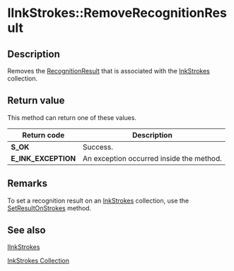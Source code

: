 # IInkStrokes::RemoveRecognitionResult

## Description

Removes the [RecognitionResult](https://learn.microsoft.com/windows/desktop/api/msinkaut/nf-msinkaut-iinkstrokes-get_recognitionresult) that is associated with the [InkStrokes](https://learn.microsoft.com/previous-versions/windows/desktop/legacy/ms703293(v=vs.85)) collection.

## Return value

This method can return one of these values.

| Return code | Description |
| --- | --- |
| **S_OK** | Success. |
| **E_INK_EXCEPTION** | An exception occurred inside the method. |

## Remarks

To set a recognition result on an [InkStrokes](https://learn.microsoft.com/previous-versions/windows/desktop/legacy/ms703293(v=vs.85)) collection, use the [SetResultOnStrokes](https://learn.microsoft.com/windows/desktop/api/msinkaut/nf-msinkaut-iinkrecognitionresult-setresultonstrokes) method.

## See also

[IInkStrokes](https://learn.microsoft.com/windows/win32/api/msinkaut/nn-msinkaut-iinkstrokes)

[InkStrokes Collection](https://learn.microsoft.com/previous-versions/windows/desktop/legacy/ms703293(v=vs.85))